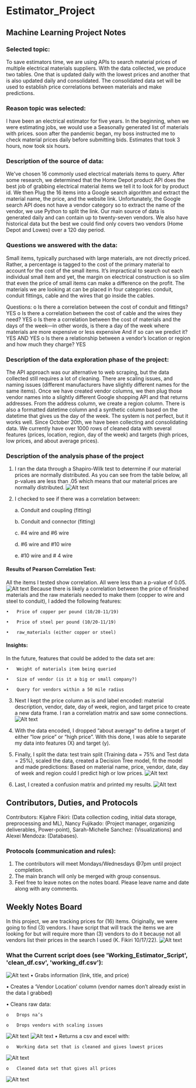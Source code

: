 # Estimator_Project

## Machine Learning Project Notes

### Selected topic:
To save estimators time, we are using APIs to search material prices of multiple electrical materials suppliers. With the data collected, we produce two tables. One that is updated daily with the lowest prices and another that is also updated daily and consolidated. The consolidated data set will be used to establish price correlations between materials and make predictions.

### Reason topic was selected:
I have been an electrical estimator for five years. In the beginning, when we were estimating jobs, we would use a Seasonally generated list of materials with prices. soon after the pandemic began, my boss instructed me to check material prices daily before submitting bids. Estimates that took 3 hours, now took six hours.

### Description of the source of data:
We've chosen 16 commonly used electrical materials items to query. After some research, we determined that the Home Depot product API does the best job of grabbing electrical material items we tell it to look for by product id. We then Plug the 16 items into a Google search algorithm and extract the material name, the price, and the website link. Unfortunately, the Google search API does not have a vendor category so to extract the name of the vendor, we use Python to split the link. Our main source of data is generated daily and can contain up to twenty-seven vendors. We also have historical data but the best we could find only covers two vendors (Home Depot and Lowes) over a 120 day period.

### Questions we answered with the data:
Small items, typically purchased with large materials, are not directly priced. Rather, a percentage is tagged to the cost of the primary material to account for the cost of the small items. It’s impractical to search out each individual small item and yet, the margin on electrical construction is so slim that even the price of small items can make a difference on the profit. The materials we are looking at can be placed in four categories: conduit, conduit fittings, cable and the wires that go inside the cables.

Questions:
o	Is there a correlation between the cost of conduit and fittings?	YES
o	Is there a correlation between the cost of cable and the wires they need?	YES
o	Is there a correlation between the cost of materials and the days of the week—in other words, is there a day of the week where materials are more expensive or less expensive And if so can we predict it?	YES AND YES
o	Is there a relationship between a vendor’s location or region and how much they charge?	YES

### Description of the data exploration phase of the project:
The API approach was our alternative to web scraping, but the data collected still requires a lot of cleaning. There are scaling issues, and naming issues (different manufacturers have slightly different names for the same items). Once we have created vendor columns, we then plug those vendor names into a slightly different Google shopping API and that returns addresses. From the address column, we create a region column. There is also a formatted datetime column and a synthetic column based on the datetime that gives us the day of the week. The system is not perfect, but it works well. Since October 20th, we have been collecting and consolidating data. We currently have over 1000 rows of cleaned data with several features (prices, location, region, day of the week) and targets (high prices, low prices, and about average prices).

### Description of the analysis phase of the project
1.	I ran the data through a Shapiro-Wilk test to determine if our material prices are normally distributed. As you can see from the table below, all p-values are less than .05 which means that our material prices are normally distributed. ![Alt text](https://github.com/thegreatkeej/Estimator_Project/blob/kijahre/images/Picture25.png)  

2.	I checked to see if there was a correlation between:

	a.	Conduit and coupling (fitting)

	b.	Conduit and connector (fitting)

	c.	#4 wire and #6 wire
	
	d.	#6 wire and #10 wire

	e.	#10 wire and # 4 wire

#### Results of Pearson Correlation Test: 
All the items I tested show correlation. All were less than a p-value of 0.05.![Alt text](https://github.com/thegreatkeej/Estimator_Project/blob/kijahre/images/Picture26.png)
Because there is likely a correlation between the price of finished materials and the raw materials needed to make them (copper to wire and steel to conduit), I added the following features:

	•	Price of copper per pound (10/20-11/19)

	•	Price of steel per pound (10/20-11/19)

	•	raw_materials (either copper or steel)

#### Insights:
In the future, features that could be added to the data set are:

	•	Weight of materials item being queried

	•	Size of vendor (is it a big or small company?)

	•	Query for vendors within a 50 mile radius 

3.	Next I kept the price column as is and label encoded: material description, vendor, date, day of week, region, and target price to create a new data frame. I ran a correlation matrix and saw some connections. ![Alt text](https://github.com/thegreatkeej/Estimator_Project/blob/kijahre/images/Picture27.png)  

4.	With the data encoded, I dropped “about average” to define a target of either “low price” or “high price”. With this done, I was able to separate my data into features (X) and target (y).

5.	Finally, I split the data: test train split (Training data = 75% and Test data = 25%), scaled the data, created a Decision Tree model, fit the model and made predictions: Based on material name, price, vendor, date, day of week and region could I predict high or low prices.
![Alt text](https://github.com/thegreatkeej/Estimator_Project/blob/kijahre/images/Picture28.png)
 
6.	Last, I created a confusion matrix and printed my results.
![Alt text](https://github.com/thegreatkeej/Estimator_Project/blob/kijahre/images/Picture29.png)
 

## Contributors, Duties, and Protocols
Contributors: Kijahre Fikiri: (Data collection coding, initial data storage, preprocessing and ML), Nancy Fujikado: (Project manager, organizing deliverables, Power-point), Sarah-Michelle Sanchez: (Visualizations) and Alexei Mendoza: (Databases).

### Protocols (communication and rules):
1.	The contributors will meet Mondays/Wednesdays @7pm until project completion.
2.	The main branch will only be merged with group consensus.
3. 	Feel free to leave notes on the notes board. Please leave name and date along with any comments.

## Weekly Notes Board
In this project, we are tracking prices for (16) items. Originally, we were going to find (3) vendors. I have script that will track the items we are looking for but will require more than (3) vendors to do it because not all vendors list their prices in the search I used (K. Fikiri 10/17/22).
![Alt text](https://github.com/thegreatkeej/Estimator_Project/blob/main/images/Picture1.png)

### What the Current script does (see 'Working_Estimator_Script', 'clean_df.csv', 'working_df.csv'):

![Alt text](https://github.com/thegreatkeej/Estimator_Project/blob/main/images/Picture2.png)
•	Grabs information (link, title, and price)

•	Creates a ‘Vendor Location’ column (vendor names don’t already exist in the data I grabbed)

•	Cleans raw data:

  	o	Drops na’s

  	o	Drops vendors with scaling issues

![Alt text](https://github.com/thegreatkeej/Estimator_Project/blob/main/images/Picture3.png)
![Alt text](https://github.com/thegreatkeej/Estimator_Project/blob/main/images/Picture4.png)
•	Returns a csv and excel with:	

	o	Working data set that is cleaned and gives lowest prices

![Alt text](https://github.com/thegreatkeej/Estimator_Project/blob/main/images/Picture5.png)

	o	Cleaned data set that gives all prices
![Alt text](https://github.com/thegreatkeej/Estimator_Project/blob/main/images/Picture6.png)